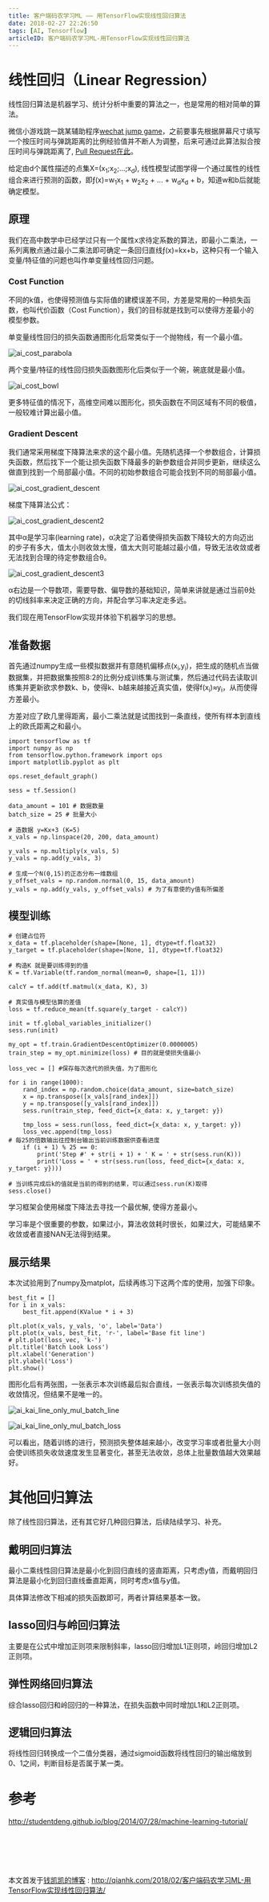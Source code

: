 ```yaml
---
title: 客户端码农学习ML —— 用TensorFlow实现线性回归算法
date: 2018-02-27 22:26:50
tags: [AI, Tensorflow]
articleID: 客户端码农学习ML-用TensorFlow实现线性回归算法
---
```


# 线性回归（Linear Regression）

线性回归算法是机器学习、统计分析中重要的算法之一，也是常用的相对简单的算法。

微信小游戏跳一跳某辅助程序[wechat jump game](https://github.com/wangshub/wechat_jump_game)，之前要事先根据屏幕尺寸填写一个按压时间与弹跳距离的比例经验值并不断人为调整，后来可通过此算法拟合按压时间与弹跳距离了, [Pull Request在此](https://github.com/wangshub/wechat_jump_game/pull/825)。

给定由d个属性描述的点集X=(x<sub>1</sub>;x<sub>2</sub>;...;x<sub>d</sub>), 线性模型试图学得一个通过属性的线性组合来进行预测的函数，即&fnof;(x)=w<sub>1</sub>x<sub>1</sub> + w<sub>2</sub>x<sub>2</sub> + ... + w<sub>d</sub>x<sub>d</sub> + b，知道w和b后就能确定模型。

<!-- more -->

## 原理

我们在高中数学中已经学过只有一个属性x求待定系数的算法，即最小二乘法，一系列离散点通过最小二乘法即可确定一条回归直线&fnof;(x)=kx+b，这种只有一个输入变量/特征值的问题也叫作单变量线性回归问题。

### Cost Function
不同的k值，也使得预测值与实际值的建模误差不同，方差是常用的一种损失函数，也叫代价函数（Cost Function），我们的目标就是找到可以使得方差最小的模型参数。

单变量线性回归的损失函数通图形化后常类似于一个抛物线，有一个最小值。

![ai_cost_parabola](/images/ai_cost_parabola.jpg)

两个变量/特征的线性回归损失函数图形化后类似于一个碗，碗底就是最小值。

![ai_cost_bowl](/images/ai_cost_bowl.jpg)

更多特征值的情况下，高维空间难以图形化，损失函数在不同区域有不同的极值，一般较难计算出最小值。

### Gradient Descent

我们通常采用梯度下降算法来求的这个最小值。先随机选择一个参数组合，计算损失函数，然后找下一个能让损失函数下降最多的新参数组合并同步更新，继续这么做直到找到一个局部最小值。不同的初始参数组合可能会找到不同的局部最小值。

![ai_cost_gradient_descent](/images/ai_cost_gradient_descent1.jpg)

梯度下降算法公式：

![ai_cost_gradient_descent2](/images/ai_cost_gradient_descent2.png)

其中α是学习率(learning rate)，α决定了沿着使得损失函数下降较大的方向迈出的步子有多大，值太小则收敛太慢，值太大则可能越过最小值，导致无法收敛或者无法找到合理的待定参数组合θ。

![ai_cost_gradient_descent3](/images/ai_cost_gradient_descent3.jpg)

α右边是一个导数项，需要导数、偏导数的基础知识，简单来讲就是通过当前θ处的切线斜率来决定正确的方向，并配合学习率决定走多远。

我们现在用TensorFlow实现并体验下机器学习的思想。

## 准备数据

首先通过numpy生成一些模拟数据并有意随机偏移点(x<sub>i</sub>,y<sub>i</sub>)，把生成的随机点当做数据集，并把数据集按照8:2的比例分成训练集与测试集，然后通过代码去读取训练集并更新欲求参数k、b，使得k、b越来越接近真实值，使得f(x<sub>i</sub>)≈y<sub>i</sub>，从而使得方差最小。

方差对应了欧几里得距离，最小二乘法就是试图找到一条直线，使所有样本到直线上的欧氏距离之和最小。


```
import tensorflow as tf
import numpy as np
from tensorflow.python.framework import ops
import matplotlib.pyplot as plt

ops.reset_default_graph()

sess = tf.Session()

data_amount = 101 # 数据数量
batch_size = 25 # 批量大小

# 造数据 y=Kx+3 (K=5)
x_vals = np.linspace(20, 200, data_amount)

y_vals = np.multiply(x_vals, 5)
y_vals = np.add(y_vals, 3)

# 生成一个N(0,15)的正态分布一维数组
y_offset_vals = np.random.normal(0, 15, data_amount)
y_vals = np.add(y_vals, y_offset_vals) # 为了有意使的y值有所偏差

```

## 模型训练

```
# 创建占位符
x_data = tf.placeholder(shape=[None, 1], dtype=tf.float32)
y_target = tf.placeholder(shape=[None, 1], dtype=tf.float32)

# 构造K 就是要训练得到的值
K = tf.Variable(tf.random_normal(mean=0, shape=[1, 1]))

calcY = tf.add(tf.matmul(x_data, K), 3)

# 真实值与模型估算的差值
loss = tf.reduce_mean(tf.square(y_target - calcY))

init = tf.global_variables_initializer()
sess.run(init)

my_opt = tf.train.GradientDescentOptimizer(0.0000005)
train_step = my_opt.minimize(loss) # 目的就是使损失值最小

loss_vec = [] #保存每次迭代的损失值，为了图形化

for i in range(1000):
    rand_index = np.random.choice(data_amount, size=batch_size)
    x = np.transpose([x_vals[rand_index]])
    y = np.transpose([y_vals[rand_index]])
    sess.run(train_step, feed_dict={x_data: x, y_target: y})

    tmp_loss = sess.run(loss, feed_dict={x_data: x, y_target: y})
    loss_vec.append(tmp_loss)
# 每25的倍数输出往控制台输出当前训练数据供查看进度
    if (i + 1) % 25 == 0:
        print('Step #' + str(i + 1) + ' K = ' + str(sess.run(K)))
        print('Loss = ' + str(sess.run(loss, feed_dict={x_data: x, y_target: y})))

# 当训练完成后k的值就是当前的得到的结果，可以通过sess.run(K)取得
sess.close()

```

学习框架会使用梯度下降法去寻找一个最优解, 使得方差最小。

学习率是个很重要的参数，如果过小，算法收敛耗时很长，如果过大，可能结果不收敛或者直接NAN无法得到结果。

## 展示结果

本次试验用到了numpy及matplot，后续再练习下这两个库的使用，加强下印象。

```
best_fit = []
for i in x_vals:
    best_fit.append(KValue * i + 3)

plt.plot(x_vals, y_vals, 'o', label='Data')
plt.plot(x_vals, best_fit, 'r-', label='Base fit line')
# plt.plot(loss_vec, 'k-')
plt.title('Batch Look Loss')
plt.xlabel('Generation')
plt.ylabel('Loss')
plt.show()

```

图形化后有两张图，一张表示本次训练最后拟合直线，一张表示每次训练损失值的收敛情况，但结果不是唯一的。

![ai_kai_line_only_mul_batch_line](/images/ai_kai_line_only_mul_batch_line.png)

![ai_kai_line_only_mul_batch_loss](/images/ai_kai_line_only_mul_batch_loss.png)

可以看出，随着训练的进行，预测损失整体越来越小，改变学习率或者批量大小则会使训练损失收敛速度发生显著变化，甚至无法收敛，总体上批量数值越大效果越好。

# 其他回归算法

除了线性回归算法，还有其它好几种回归算法，后续陆续学习、补充。

## 戴明回归算法

最小二乘线性回归算法是最小化到回归直线的竖直距离，只考虑y值，而戴明回归算法是最小化到回归直线垂直距离，同时考虑x值与y值。

具体算法修改下相减的损失函数即可，两者计算结果基本一致。

## lasso回归与岭回归算法

主要是在公式中增加正则项来限制斜率，lasso回归增加L1正则项，岭回归增加L2正则项。

## 弹性网络回归算法

综合lasso回归和岭回归的一种算法，在损失函数中同时增加L1和L2正则项。

## 逻辑回归算法

将线性回归转换成一个二值分类器，通过sigmoid函数将线性回归的输出缩放到0、1之间，判断目标是否属于某一类。


# 参考

http://studentdeng.github.io/blog/2014/07/28/machine-learning-tutorial/

# 　

本文首发于[钱凯凯的博客](http://qianhk.com) : http://qianhk.com/2018/02/客户端码农学习ML-用TensorFlow实现线性回归算法/

